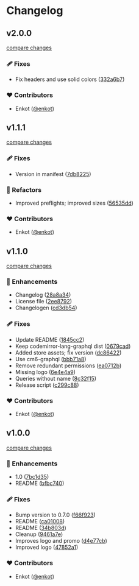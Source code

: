 # Changelog


## v2.0.0

[compare changes](https://github.com/enkot/querio/compare/v1.1.1...v2.0.0)

### 🩹 Fixes

- Fix headers and use solid colors ([332a6b7](https://github.com/enkot/querio/commit/332a6b7))

### ❤️ Contributors

- Enkot ([@enkot](http://github.com/enkot))

## v1.1.1

[compare changes](https://github.com/enkot/querio/compare/v1.1.0...v1.1.1)

### 🩹 Fixes

- Version in manifest ([7db8225](https://github.com/enkot/querio/commit/7db8225))

### 💅 Refactors

- Improved preflights; improved sizes ([56535dd](https://github.com/enkot/querio/commit/56535dd))

### ❤️ Contributors

- Enkot ([@enkot](http://github.com/enkot))

## v1.1.0

[compare changes](https://github.com/enkot/querio/compare/v2.0.0...v1.1.0)

### 🚀 Enhancements

- Changelog ([28a8a34](https://github.com/enkot/querio/commit/28a8a34))
- License file ([2ee8792](https://github.com/enkot/querio/commit/2ee8792))
- Changelogen ([cd3db54](https://github.com/enkot/querio/commit/cd3db54))

### 🩹 Fixes

- Update README ([1845cc2](https://github.com/enkot/querio/commit/1845cc2))
- Keep codemirror-lang-graphql dist ([0679cad](https://github.com/enkot/querio/commit/0679cad))
- Added store assets; fix version ([dc86422](https://github.com/enkot/querio/commit/dc86422))
- Use cm6-graphql ([bbb71a8](https://github.com/enkot/querio/commit/bbb71a8))
- Remove redundant permissions ([ea0712b](https://github.com/enkot/querio/commit/ea0712b))
- Missing logo ([6e4e4a9](https://github.com/enkot/querio/commit/6e4e4a9))
- Queries without name ([8c32f15](https://github.com/enkot/querio/commit/8c32f15))
- Release script ([c299c88](https://github.com/enkot/querio/commit/c299c88))

### ❤️ Contributors

- Enkot ([@enkot](http://github.com/enkot))

## v1.0.0

[compare changes](https://github.com/enkot/querio/compare/v0.7.0...v1.0.0)

### 🚀 Enhancements

- 1.0 ([7bc1d35](https://github.com/enkot/querio/commit/7bc1d35))
- README ([bfbc740](https://github.com/enkot/querio/commit/bfbc740))

### 🩹 Fixes

- Bump version to 0.7.0 ([f66f923](https://github.com/enkot/querio/commit/f66f923))
- README ([ca01008](https://github.com/enkot/querio/commit/ca01008))
- README ([34b803d](https://github.com/enkot/querio/commit/34b803d))
- Cleanup ([9461a7e](https://github.com/enkot/querio/commit/9461a7e))
- Improves logo and promo ([d4e77cb](https://github.com/enkot/querio/commit/d4e77cb))
- Improved logo ([47852a1](https://github.com/enkot/querio/commit/47852a1))

### ❤️ Contributors

- Enkot ([@enkot](http://github.com/enkot))

